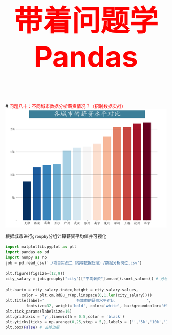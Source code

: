 

<p style="font-size: 90px;font-weight: bold;text-align: center;color: red;">带着问题学Pandas</p>
# <font color='red'>问题八十：不同城市数据分析薪资情况？（招聘数据实战）</font>

<img src="./images/80-不同城市数据分析薪资状况.png" style="zoom:67%;" />



根据城市进行`groupby`分组计算薪资平均值并可视化

```Python
import matplotlib.pyplot as plt
import pandas as pd
import numpy as np
job = pd.read_csv('./项目实战二（招聘数据处理）/数据分析岗位.csv')

plt.figure(figsize=(12,9))
city_salary = job.groupby("city")["平均薪资"].mean().sort_values() # 分组聚合运算

plt.bar(x = city_salary.index,height = city_salary.values,
       color = plt.cm.RdBu_r(np.linspace(0,1,len(city_salary))))
plt.title(label='              各城市的薪资水平对比              ', 
         fontsize=32, weight='bold', color='white', backgroundcolor='#3c7f99')
plt.tick_params(labelsize=16)
plt.grid(axis = 'y',linewidth = 0.5,color = 'black')
plt.yticks(ticks = np.arange(0,25,step = 5,),labels = ['','5k','10k','15k','20k'])
plt.box(False) # 去掉边框
```

